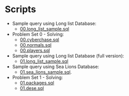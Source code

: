 # Scripts
- Sample query using Long list Database:
  - [00.long_list_sample.sql](./00.long_list_sample.sql)
- Problem Set 0 - Solving:
  - [00.cyberchase.sql](./00.cyberchase.sql)
  - [00.normals.sql](./00.normals.sql)
  - [00.players.sql](./00.players.sql)
- Sample query using Long list Database (full version):
  - [01.long_list_sample.sql](./01.long_list_sample.sql)
- Sample query using Sea Lions Database:
  - [01.sea_lions_sample.sql](./01.sea_lions_sample.sql).
- Problem Set 1 - Solving:
  - [01.packages.sql](./01.packages.sql)
  - [01.dese.sql](./01.dese.sql)
